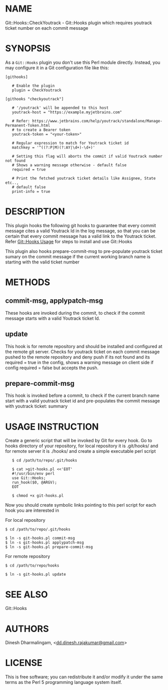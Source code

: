 # NAME

Git::Hooks::CheckYoutrack - Git::Hooks plugin which requires youtrack ticket number on each commit message

# SYNOPSIS

As a `Git::Hooks` plugin you don't use this Perl module directly. Instead, you
may configure it in a Git configuration file like this:

    [githooks]
    
       # Enable the plugin
       plugin = CheckYoutrack

    [githooks "checkyoutrack"]

       # '/youtrack' will be appended to this host
       youtrack-host = "https://example.myjetbrains.com"

       # Refer: https://www.jetbrains.com/help/youtrack/standalone/Manage-Permanent-Token.html
       # to create a Bearer token
       youtrack-token = "<your-token>"

       # Regular expression to match for Youtrack ticket id
       matchkey = '^((?:P|M)(?:AY|\d+)-\d+)'

       # Setting this flag will aborts the commit if valid Youtrack number not found
       # Shows a warning message otherwise - default false
       required = true 

       # Print the fetched youtrack ticket details like Assignee, State etc..,
       # default false
       print-info = true

# DESCRIPTION

This plugin hooks the following git hooks to guarantee that every commit message 
cites a valid Youtrack Id in the log message, so that you can be certain that 
every commit message has a valid link to the Youtrack ticket. Refer [Git::Hooks Usage](https://metacpan.org/pod/Git::Hooks#USAGE) 
for steps to install and use Git::Hooks

This plugin also hooks prepare-commit-msg to pre-populate youtrack ticket sumary on the 
commit message if the current working branch name is starting with the valid ticket number

# METHODS

## **commit-msg**, **applypatch-msg**

These hooks are invoked during the commit, to check if the commit message
starts with a valid Youtrack ticket Id.

## **update**

This hook is for remote repository and should be installed and configured at the remote git server.
Checks for youtrack ticket on each commit message pushed to the remote repository and deny push
if its not found and its required = true in the config, shows a warning message on client side 
if config required = false but accepts the push.

## **prepare-commit-msg**

This hook is invoked before a commit, to check if the current branch name start with 
a valid youtrack ticket id and pre-populates the commit message with youtrack ticket: summary

# USAGE INSTRUCTION

Create a generic script that will be invoked by Git for every hook. Go to hooks directory of your repository,
for local repository it is .git/hooks/ and for remote server it is ./hooks/ and create a simple executable perl script

       $ cd /path/to/repo/.git/hooks
    
       $ cat >git-hooks.pl <<'EOT'
       #!/usr/bin/env perl
       use Git::Hooks;
       run_hook($0, @ARGV);
       EOT
    
       $ chmod +x git-hooks.pl

Now you should create symbolic links pointing to this perl script for each hook you are interested in

For local repository

    $ cd /path/to/repo/.git/hooks

    $ ln -s git-hooks.pl commit-msg
    $ ln -s git-hooks.pl applypatch-msg
    $ ln -s git-hooks.pl prepare-commit-msg

For remote repository

    $ cd /path/to/repo/hooks

    $ ln -s git-hooks.pl update

# SEE ALSO

Git::Hooks

# AUTHORS

Dinesh Dharmalingam, &lt;dd.dinesh.rajakumar@gmail.com>

# LICENSE

This is free software; you can redistribute it and/or modify it under
the same terms as the Perl 5 programming language system itself.
